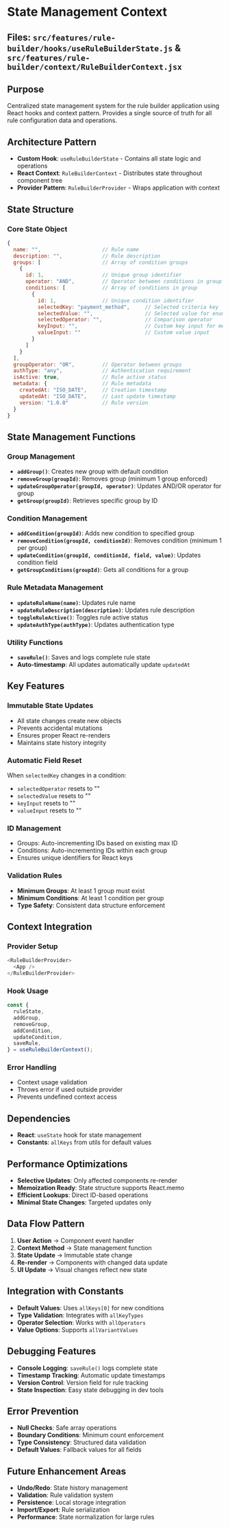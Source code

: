 # State Management Context

## Files: `src/features/rule-builder/hooks/useRuleBuilderState.js` & `src/features/rule-builder/context/RuleBuilderContext.jsx`

## Purpose

Centralized state management system for the rule builder application using React hooks and context pattern. Provides a single source of truth for all rule configuration data and operations.

## Architecture Pattern

- **Custom Hook**: `useRuleBuilderState` - Contains all state logic and operations
- **React Context**: `RuleBuilderContext` - Distributes state throughout component tree
- **Provider Pattern**: `RuleBuilderProvider` - Wraps application with context

## State Structure

### Core State Object

```javascript
{
  name: "",                    // Rule name
  description: "",             // Rule description
  groups: [                    // Array of condition groups
    {
      id: 1,                   // Unique group identifier
      operator: "AND",         // Operator between conditions in group
      conditions: [            // Array of conditions in group
        {
          id: 1,               // Unique condition identifier
          selectedKey: "payment_method",     // Selected criteria key
          selectedValue: "",                 // Selected value for enum types
          selectedOperator: "",              // Comparison operator
          keyInput: "",                      // Custom key input for metadata
          valueInput: ""                     // Custom value input
        }
      ]
    }
  ],
  groupOperator: "OR",         // Operator between groups
  authType: "any",             // Authentication requirement
  isActive: true,              // Rule active status
  metadata: {                  // Rule metadata
    createdAt: "ISO_DATE",     // Creation timestamp
    updatedAt: "ISO_DATE",     // Last update timestamp
    version: "1.0.0"           // Rule version
  }
}
```

## State Management Functions

### Group Management

- **`addGroup()`**: Creates new group with default condition
- **`removeGroup(groupId)`**: Removes group (minimum 1 group enforced)
- **`updateGroupOperator(groupId, operator)`**: Updates AND/OR operator for group
- **`getGroup(groupId)`**: Retrieves specific group by ID

### Condition Management

- **`addCondition(groupId)`**: Adds new condition to specified group
- **`removeCondition(groupId, conditionId)`**: Removes condition (minimum 1 per group)
- **`updateCondition(groupId, conditionId, field, value)`**: Updates condition field
- **`getGroupConditions(groupId)`**: Gets all conditions for a group

### Rule Metadata Management

- **`updateRuleName(name)`**: Updates rule name
- **`updateRuleDescription(description)`**: Updates rule description
- **`toggleRuleActive()`**: Toggles rule active status
- **`updateAuthType(authType)`**: Updates authentication type

### Utility Functions

- **`saveRule()`**: Saves and logs complete rule state
- **Auto-timestamp**: All updates automatically update `updatedAt`

## Key Features

### Immutable State Updates

- All state changes create new objects
- Prevents accidental mutations
- Ensures proper React re-renders
- Maintains state history integrity

### Automatic Field Reset

When `selectedKey` changes in a condition:

- `selectedOperator` resets to ""
- `selectedValue` resets to ""
- `keyInput` resets to ""
- `valueInput` resets to ""

### ID Management

- Groups: Auto-incrementing IDs based on existing max ID
- Conditions: Auto-incrementing IDs within each group
- Ensures unique identifiers for React keys

### Validation Rules

- **Minimum Groups**: At least 1 group must exist
- **Minimum Conditions**: At least 1 condition per group
- **Type Safety**: Consistent data structure enforcement

## Context Integration

### Provider Setup

```javascript
<RuleBuilderProvider>
  <App />
</RuleBuilderProvider>
```

### Hook Usage

```javascript
const {
  ruleState,
  addGroup,
  removeGroup,
  addCondition,
  updateCondition,
  saveRule,
} = useRuleBuilderContext();
```

### Error Handling

- Context usage validation
- Throws error if used outside provider
- Prevents undefined context access

## Dependencies

- **React**: `useState` hook for state management
- **Constants**: `allKeys` from utils for default values

## Performance Optimizations

- **Selective Updates**: Only affected components re-render
- **Memoization Ready**: State structure supports React.memo
- **Efficient Lookups**: Direct ID-based operations
- **Minimal State Changes**: Targeted updates only

## Data Flow Pattern

1. **User Action** → Component event handler
2. **Context Method** → State management function
3. **State Update** → Immutable state change
4. **Re-render** → Components with changed data update
5. **UI Update** → Visual changes reflect new state

## Integration with Constants

- **Default Values**: Uses `allKeys[0]` for new conditions
- **Type Validation**: Integrates with `allKeyTypes`
- **Operator Selection**: Works with `allOperators`
- **Value Options**: Supports `allVariantValues`

## Debugging Features

- **Console Logging**: `saveRule()` logs complete state
- **Timestamp Tracking**: Automatic update timestamps
- **Version Control**: Version field for rule tracking
- **State Inspection**: Easy state debugging in dev tools

## Error Prevention

- **Null Checks**: Safe array operations
- **Boundary Conditions**: Minimum count enforcement
- **Type Consistency**: Structured data validation
- **Default Values**: Fallback values for all fields

## Future Enhancement Areas

- **Undo/Redo**: State history management
- **Validation**: Rule validation system
- **Persistence**: Local storage integration
- **Import/Export**: Rule serialization
- **Performance**: State normalization for large rules
